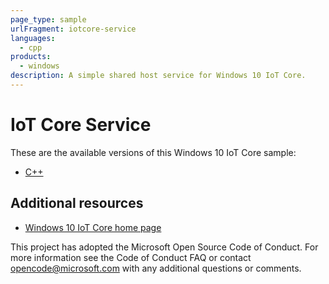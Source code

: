 ```yaml
---
page_type: sample
urlFragment: iotcore-service
languages: 
  - cpp
products:
  - windows
description: A simple shared host service for Windows 10 IoT Core.
---
```


# IoT Core Service

These are the available versions of this Windows 10 IoT Core sample:

*	[C++](./CPP/README.md)

## Additional resources
* [Windows 10 IoT Core home page](https://developer.microsoft.com/en-us/windows/iot/)

This project has adopted the Microsoft Open Source Code of Conduct. For more information see the Code of Conduct FAQ or contact <opencode@microsoft.com> with any additional questions or comments.
